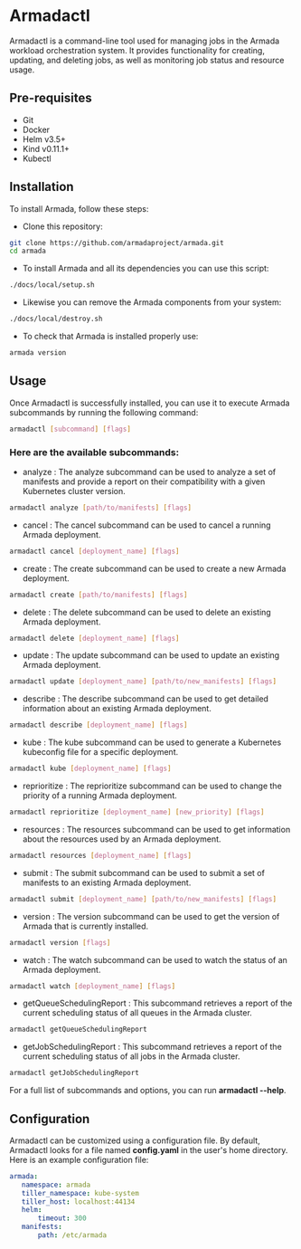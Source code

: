 # Armadactl

Armadactl is a command-line tool used for managing jobs in the Armada workload orchestration system. It provides functionality for creating, updating, and deleting jobs, as well as monitoring job status and resource usage.

## Pre-requisites
- Git
- Docker
- Helm v3.5+
- Kind v0.11.1+
- Kubectl

## Installation
To install Armada, follow these steps:

- Clone this repository:
```bash
git clone https://github.com/armadaproject/armada.git
cd armada
```
- To install Armada and all its dependencies you can use this script:
```bash
./docs/local/setup.sh
```
- Likewise you can remove the Armada components from your system:
```bash
./docs/local/destroy.sh
```
- To check that Armada is installed properly use:
```bash
armada version
```

## Usage
Once Armadactl is successfully installed, you can use it to execute Armada subcommands by running the following command:
```bash
armadactl [subcommand] [flags]
```

### Here are the available subcommands:
- analyze : The analyze subcommand can be used to analyze a set of manifests and provide a report on their compatibility with a given Kubernetes cluster version.
```bash
armadactl analyze [path/to/manifests] [flags]
```
- cancel : The cancel subcommand can be used to cancel a running Armada deployment.
```bash
armadactl cancel [deployment_name] [flags]
```
- create : The create subcommand can be used to create a new Armada deployment.
```bash
armadactl create [path/to/manifests] [flags]
```
- delete : The delete subcommand can be used to delete an existing Armada deployment.
```bash
armadactl delete [deployment_name] [flags]
```
- update : The update subcommand can be used to update an existing Armada deployment.
```bash
armadactl update [deployment_name] [path/to/new_manifests] [flags]
```
- describe : The describe subcommand can be used to get detailed information about an existing Armada deployment.
```bash
armadactl describe [deployment_name] [flags]
```
- kube : The kube subcommand can be used to generate a Kubernetes kubeconfig file for a specific deployment.
```bash
armadactl kube [deployment_name] [flags]
```
- reprioritize : The reprioritize subcommand can be used to change the priority of a running Armada deployment.
```bash
armadactl reprioritize [deployment_name] [new_priority] [flags]
```
- resources : The resources subcommand can be used to get information about the resources used by an Armada deployment.
```bash
armadactl resources [deployment_name] [flags]
```
- submit : The submit subcommand can be used to submit a set of manifests to an existing Armada deployment.
```bash
armadactl submit [deployment_name] [path/to/new_manifests] [flags]
```
- version : The version subcommand can be used to get the version of Armada that is currently installed.
```bash
armadactl version [flags]
```
- watch : The watch subcommand can be used to watch the status of an Armada deployment.
```bash
armadactl watch [deployment_name] [flags]
```
- getQueueSchedulingReport : This subcommand retrieves a report of the current scheduling status of all queues in the Armada cluster.
```bash
armadactl getQueueSchedulingReport
```
- getJobSchedulingReport : This subcommand retrieves a report of the current scheduling status of all jobs in the Armada cluster.
```bash
armadactl getJobSchedulingReport
```

For a full list of subcommands and options, you can run **armadactl --help**.

## Configuration
Armadactl can be customized using a configuration file. By default, Armadactl looks for a file named **config.yaml** in the user's home directory. Here is an example configuration file:

 ```yaml
armada:
    namespace: armada
    tiller_namespace: kube-system
    tiller_host: localhost:44134
    helm:
        timeout: 300
    manifests:
        path: /etc/armada
```
